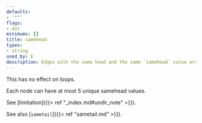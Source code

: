 ```yaml
---
defaults:
- '""'
flags:
- dot
minimums: []
title: samehead
types:
- string
used_by: E
description: Edges with the same head and the same `samehead` value are aimed at the same point on the head
---
```


This has no effect on loops.

Each node can have at most 5 unique samehead values.

See [limitation]({{< ref "_index.md#undir_note" >}}).

See also [`sametail`]({{< ref "sametail.md" >}}).
